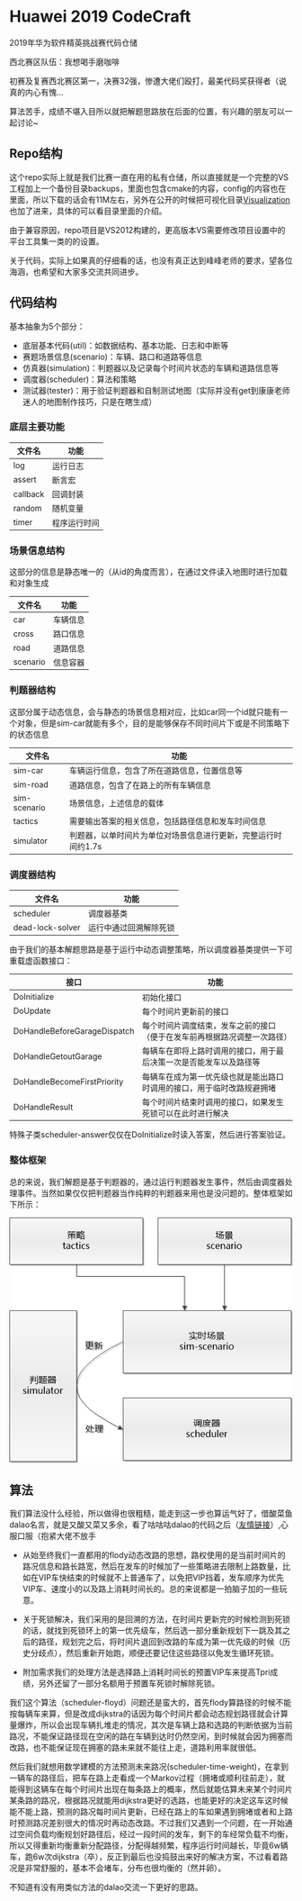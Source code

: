 # Huawei 2019 CodeCraft
2019年华为软件精英挑战赛代码仓储

西北赛区队伍：我想喝手磨咖啡

初赛及复赛西北赛区第一，决赛32强，惨遭大佬们殴打，最美代码奖获得者（说真的内心有愧...

算法苦手，成绩不堪入目所以就把解题思路放在后面的位置，有兴趣的朋友可以一起讨论~

## Repo结构

这个repo实际上就是我们比赛一直在用的私有仓储，所以直接就是一个完整的VS工程加上一个备份目录backups，里面也包含cmake的内容，config的内容也在里面，所以下载的话会有11M左右，另外在公开的时候把可视化目录[Visualization](./Visualization/)也加了进来，具体的可以看目录里面的介绍。

由于兼容原因，repo项目是VS2012构建的，更高版本VS需要修改项目设置中的平台工具集一类的的设置。

关于代码，实际上如果真的仔细看的话，也没有真正达到峰峰老师的要求，望各位海涵，也希望和大家多交流共同进步。

## 代码结构

基本抽象为5个部分：

- 底层基本代码(util)：如数据结构、基本功能、日志和中断等
- 赛题场景信息(scenario)：车辆、路口和道路等信息
- 仿真器(simulation)：判题器以及记录每个时间片状态的车辆和道路信息等
- 调度器(scheduler)：算法和策略
- 测试器(tester)：用于验证判题器和自制测试地图（实际并没有get到康康老师迷人的地图制作技巧，只是在瞎生成）

### 底层主要功能

|文件名|功能|
|----|----|
|log|运行日志|
|assert|断言宏|
|callback|回调封装|
|random|随机变量|
|timer|程序运行时间|

### 场景信息结构

这部分的信息是静态唯一的（从id的角度而言），在通过文件读入地图时进行加载和对象生成

|文件名|功能|
|----|----|
|car|车辆信息|
|cross|路口信息|
|road|道路信息|
|scenario|信息容器|

### 判题器结构

这部分属于动态信息，会与静态的场景信息相对应，比如car同一个id就只能有一个对象，但是sim-car就能有多个，目的是能够保存不同时间片下或是不同策略下的状态信息

|文件名|功能|
|----|----|
|sim-car|车辆运行信息，包含了所在道路信息，位置信息等|
|sim-road|道路信息，包含了在路上的所有车辆信息|
|sim-scenario|场景信息，上述信息的载体|
|tactics|需要输出答案的相关信息，包括路径信息和发车时间信息|
|simulator|判题器，以单时间片为单位对场景信息进行更新，完整运行时间约1.7s|

### 调度器结构

|文件名|功能|
|----|----|
|scheduler|调度器基类|
|dead-lock-solver|运行中通过回溯解除死锁|

由于我们的基本解题思路是基于运行中动态调整策略，所以调度器基类提供一下可重载虚函数接口：

|接口|功能|
|----|----|
|DoInitialize|初始化接口|
|DoUpdate|每个时间片更新前的接口|
|DoHandleBeforeGarageDispatch|每个时间片调度结束，发车之前的接口（便于在发车前再根据路况调整一次路径）|
|DoHandleGetoutGarage|每辆车在即将上路时调用的接口，用于最后决策一次是否能发车以及路径等|
|DoHandleBecomeFirstPriority|每辆车在成为第一优先级也就是能出路口时调用的接口，用于临时改路规避拥堵|
|DoHandleResult|每个时间片结束时调用的接口，如果发生死锁可以在此时进行解决|

特殊子类scheduler-answer仅仅在DoInitialize时读入答案，然后进行答案验证。

### 整体框架

总的来说，我们解题是基于判题器的，通过运行判题器发生事件，然后由调度器处理事件。当然如果仅仅把判题器当作纯粹的判题器来用也是没问题的。整体框架如下所示：

![can not find the picture](./introduction/introduction.png)

## 算法

我们算法没什么经验，所以做得也很粗糙，能走到这一步也算运气好了，借酸菜鱼dalao名言，就是又酸又菜又多余，看了咕咕咕dalao的代码之后（[友情链接](https://github.com/kongroo/Huawei-CodeCraft-2019)）,心服口服（抱紧大佬不放手

- 从始至终我们一直都用的flody动态改路的思想，路权使用的是当前时间片的路况信息和路长路宽，然后在发车的时候加了一些策略进去限制上路数量，比如在VIP车快结束的时候就不上普通车了，以免把VIP挡着，发车顺序为优先VIP车、速度小的以及路上消耗时间长的。总的来说都是一拍脑子加的一些玩意。

- 关于死锁解决，我们采用的是回溯的方法，在时间片更新完的时候检测到死锁的话，就找到死锁环上的第一优先级车，然后选一部分重新规划下一跳及其之后的路径，规划完之后，将时间片退回到改路的车成为第一优先级的时候（历史分歧点），然后重新开始跑，顺便还要记住这些路径以免发生循环死锁。

- 附加需求我们的处理方法是选择路上消耗时间长的预置VIP车来提高Tpri成绩，另外还留了一部分名额用于预置车死锁时解除死锁。

我们这个算法（scheduler-floyd）问题还是蛮大的，首先flody算路径的时候不能按每辆车来算，但是改成dijkstra的话因为每个时间片都会动态规划路径就会计算量爆炸，所以会出现车辆扎堆走的情况，其次是车辆上路和选路的判断依据为当前路况，不能保证路径现在空闲的路在车辆到达时仍然空闲，到时候就会因为拥塞而改路，也不能保证现在拥塞的路未来就不能往上走，道路利用率就很低。

然后我们就想用数学建模的方法预测未来路况(scheduler-time-weight)，在拿到一辆车的路径后，把车在路上走看成一个Markov过程（拥堵或顺利往前走），就能得到这辆车在每个时间片出现在每条路上的概率，然后就能估算未来某个时间片某条路的路况，根据路况就能用dijkstra更好的选路，也能更好的决定这车这时候能不能上路，预测的路况每时间片更新，已经在路上的车如果遇到拥堵或者和上路时预测路况差别很大的情况时再动态改路。不过我们又遇到一个问题，在一开始通过空间负载均衡规划好路径后，经过一段时间的发车，剩下的车经常负载不均衡，所以又得重新均衡重新分配路径，分配得越频繁，程序运行时间越长，毕竟6w辆车，跑6w次dijkstra（卒），反正到最后也没捣鼓出来好的解决方案，不过看着路况是非常舒服的，基本不会堵车，分布也很均衡的（然并卵）。

不知道有没有用类似方法的dalao交流一下更好的思路。
